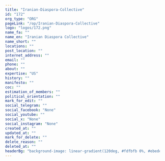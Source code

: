 ```yaml
---
title: "Iranian-Diaspora-Collective"
id: "172"
org_type: "ORG"
pageLink: "/op/Iranian-Diaspora-Collective"
logo: "logos/172.png"
name_fa: ""
name_en: "Iranian Diaspora Collective"
name_short: ""
locations: ""
post_location: ""
internet_address: ""
email: ""
phone: ""
about: ""
expertise: "US"
history: ""
manifesto: ""
coc: ""
estimation_of_members: ""
political_orientation: ""
mark_for_edit: ""
social_telegram: ""
social_facebook: "None"
social_youtube: ""
social_x: "None"
social_instagram: "None"
created_at: ""
updated_at: ""
mark_for_delete: ""
delete_reason: ""
deleted_at: ""
headerBg: "background-image: linear-gradient(120deg, #fdfbfb 0%, #ebedee 100%);"
---
```

